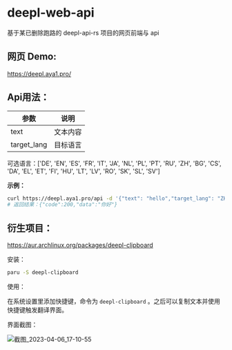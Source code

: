 # deepl-web-api
基于某已删除跑路的 deepl-api-rs 项目的网页前端与 api

## 网页 Demo:
https://deepl.aya1.pro/

## Api用法：
| 参数        | 说明     |
| ----------- | -------- |
| text        | 文本内容 |
| target_lang | 目标语言 |

可选语言：['DE', 'EN', 'ES', 'FR', 'IT', 'JA', 'NL', 'PL', 'PT', 'RU', 'ZH', 'BG', 'CS', 'DA', 'EL', 'ET', 'FI', 'HU', 'LT', 'LV', 'RO', 'SK', 'SL', 'SV']

**示例：**
```bash
curl https://deepl.aya1.pro/api -d '{"text": "hello","target_lang": "ZH"}'
# 返回结果：{"code":200,"data":"你好"}
```

## 衍生项目：
https://aur.archlinux.org/packages/deepl-clipboard

安装：
```bash
paru -S deepl-clipboard
```
使用： 

在系统设置里添加快捷键，命令为 `deepl-clipboard` 。之后可以复制文本并使用快捷键触发翻译界面。

界面截图：

![截图_2023-04-06_17-10-55](https://user-images.githubusercontent.com/44391900/230331025-a978d098-b761-4d31-a42e-13e1c3395918.png)
